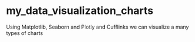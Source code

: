 # my_data_visualization_charts
Using Matplotlib, Seaborn and Plotly and Cufflinks we can visualize a many types of charts
